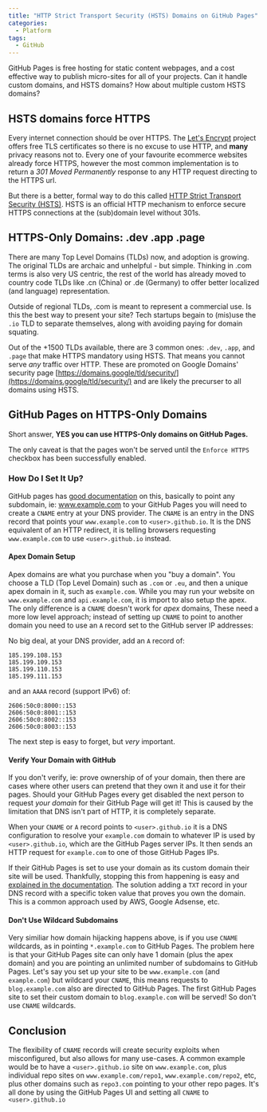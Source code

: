 ```yaml
---
title: "HTTP Strict Transport Security (HSTS) Domains on GitHub Pages"
categories:
  - Platform
tags:
  - GitHub
---
```

GitHub Pages is free hosting for static content webpages, and a cost effective way to publish micro-sites for all of your projects.  Can it handle custom domains, and HSTS domains?  How about multiple custom HSTS domains?

## HSTS domains force HTTPS
Every internet connection should be over HTTPS. The [Let's Encrypt](https://letsencrypt.org/) project offers free TLS certificates so there is no excuse to use HTTP, and **many** privacy reasons not to. Every one of your favourite ecommerce websites already force HTTPS, however the most common implementation is to return a *301 Moved Permanently* response to any HTTP request directing to the HTTPS url. 

But there is a better, formal way to do this called [HTTP Strict Transport Security (HSTS)](https://en.wikipedia.org/wiki/HTTP_Strict_Transport_Security).
HSTS is an official HTTP mechanism to enforce secure HTTPS connections at the (sub)domain level without 301s.

## HTTPS-Only Domains: .dev .app .page

There are many Top Level Domains (TLDs) now, and adoption is growing.  The original TLDs are archaic and unhelpful - but simple.  Thinking in .com terms is also very US centric, the rest of the world has already moved to country code TLDs like .cn (China) or .de (Germany) to offer better localized (and language) representation.

Outside of regional TLDs, .com is meant to represent a commercial use.  Is this the best way to present your site?  Tech startups begain to (mis)use the `.io` TLD to separate themselves, along with avoiding paying for domain squating. 

Out of the +1500 TLDs available, there are 3 common ones: `.dev`, `.app`, and `.page` that make HTTPS mandatory using HSTS.  That means you cannot serve *any* traffic over HTTP. These are promoted on Google Domains' security page [https://domains.google/tld/security/](https://domains.google/tld/security/) and are likely the precurser to all domains using HSTS.

## GitHub Pages on HTTPS-Only Domains

Short answer, **YES you can use HTTPS-Only domains on GitHub Pages.**

The only caveat is that the pages won't be served until the `Enforce HTTPS` checkbox has been successfully enabled. 

### How Do I Set It Up?

GitHub pages has [good documentation](https://docs.github.com/en/pages/configuring-a-custom-domain-for-your-github-pages-site/about-custom-domains-and-github-pages) on this, basically to point any subdomain, ie: www.example.com to your GitHub Pages you will need to create a `CNAME` entry at your DNS provider.  The `CNAME` is an entry in the DNS record that points your `www.example.com` to `<user>.github.io`.  It is the DNS equivalent of an HTTP redirect, it is telling browsers requesting `www.example.com` to use `<user>.github.io` instead.

#### Apex Domain Setup

Apex domains are what you purchase when you "buy a domain".  You choose a TLD (Top Level Domain) such as `.com` or `.eu`, and then a unique apex domain in it, such as `example.com`.  While you may run your website on `www.example.com` and `api.example.com`, it is import to also setup the apex. The only difference is a `CNAME` doesn't work for _apex_ domains,  These need a more low level approach; instead of setting up `CNAME` to point to another domain you need to use an `A` record set to the GitHub server IP addresses:

No big deal, at your DNS provider, add an `A` record of:
```
185.199.108.153
185.199.109.153
185.199.110.153
185.199.111.153
```
and an `AAAA` record (support IPv6) of:
````
2606:50c0:8000::153
2606:50c0:8001::153
2606:50c0:8002::153
2606:50c0:8003::153
````

The next step is easy to forget, but _very_ important. 

#### Verify Your Domain with GitHub

If you don't verify, ie: prove ownership of of your domain, then there are cases where other users can pretend that they own it and use it for their pages.  Should your GitHub Pages every get disabled the next person to request _your domain_ for their GitHub Page will get it! This is caused by the limitation that DNS isn't part of HTTP, it is completely separate.

When your `CNAME` or `A` record points to `<user>.github.io` it is a DNS configuration to resolve your `example.com` domain to whatever IP is used by `<user>.github.io`, which are the GitHub Pages server IPs.  It then sends an HTTP request for `example.com` to one of those GitHub Pages IPs.  

If their GitHub Pages is set to use your domain as its custom domain their site will be used.  Thankfully, stopping this from happening is easy and [explained in the documentation](https://docs.github.com/en/pages/configuring-a-custom-domain-for-your-github-pages-site/verifying-your-custom-domain-for-github-pages).  The solution adding a `TXT` record in your DNS record with a specific token value that proves you own the domain.  This is a common approach used by AWS, Google Adsense, etc.

#### Don't Use Wildcard Subdomains

Very similiar how domain hijacking happens above, is if you use `CNAME` wildcards, as in pointing `*.example.com` to GitHub Pages.  The problem here is that your GitHub Pages site can only have 1 domain (plus the apex domain) and you are pointing an unlimited number of subdomains to GitHub Pages. Let's say you set up your site to be `www.example.com` (and `example.com`) but wildcard your `CNAME`, this means requests to `blog.example.com` also are directed to GitHub Pages.  The first GitHub Pages site to set their custom domain to `blog.example.com` will be served!  So don't use `CNAME` wildcards.

## Conclusion

The flexibility of `CNAME` records will create security exploits when misconfigured, but also allows for many use-cases.  A common example would be to have a `<user>.github.io` site on `www.example.com`, plus individual repo sites on `www.example.com/repo1`, `www.example.com/repo2`, etc, plus other domains such as `repo3.com` pointing to your other repo pages.   It's all done by using the GitHub Pages UI and setting all `CNAME` to `<user>.github.io`
